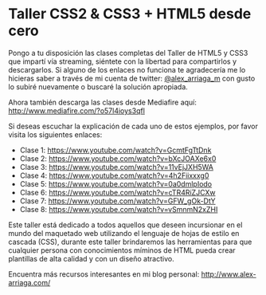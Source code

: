 Taller CSS2 & CSS3 + HTML5 desde cero
=====================================

Pongo a tu disposición las clases completas del Taller de HTML5 y CSS3 que impartí vía streaming, siéntete con la libertad para compartirlos y descargarlos. Si alguno de los enlaces no funciona te agradecería me lo hicieras saber a través de mi cuenta de twitter: [@alex_arriaga_m](https://twitter.com/alex_arriaga_m) con gusto lo subiré nuevamente o buscaré la solución apropiada.

Ahora también descarga las clases desde Mediafire aquí: http://www.mediafire.com/?o57l4ioys3qfl

Si deseas escuchar la explicación de cada uno de estos ejemplos, por favor visita los siguientes enlaces:

- Clase 1: https://www.youtube.com/watch?v=GcmtFgTtDnk
- Clase 2: https://www.youtube.com/watch?v=bXcJOAXe6x0
- Clase 3: https://www.youtube.com/watch?v=11vEjJXH5WA
- Clase 4: https://www.youtube.com/watch?v=4h2Fiixxxg0
- Clase 5: https://www.youtube.com/watch?v=0a0dmlpIodo
- Clase 6: https://www.youtube.com/watch?v=cTR4RiZJCXw
- Clase 7: https://www.youtube.com/watch?v=GFW_gOk-DtY
- Clase 8: https://www.youtube.com/watch?v=vSmnmN2xZHI

Este taller está dedicado a todos aquellos que deseen incursionar en el mundo del maquetado web utilizando el lenguaje de hojas de estilo en cascada (CSS), durante este taller brindaremos las herramientas para que cualquier persona con conocimientos míminos de HTML pueda crear plantillas de alta calidad y con un diseño atractivo.

Encuentra más recursos interesantes en mi blog personal: http://www.alex-arriaga.com/